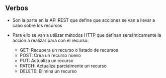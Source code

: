 ## Verbos

* Son la parte en la API REST que define que acciones se van a llevar a cabo sobre los recursos

* Para ello se van a utilizar métodos HTTP que definan semánticamente la acción a realizar para con el recurso.

    * GET: Recupera un recurso o listado de recursos
    * POST: Crea un recurso nuevo
    * PUT: Actualiza un recurso
    * PATCH: Actualiza parcialmente un recurso
    * DELETE: Elimina un recurso
